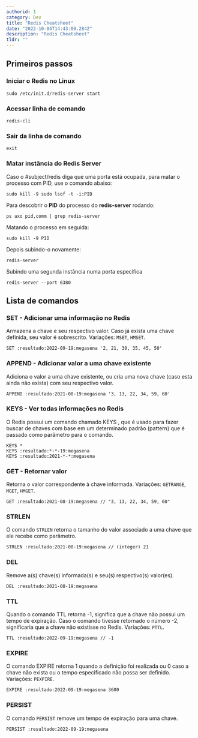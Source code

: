 ```yaml
---
authorid: 1
category: Dev
title: "Redis Cheatsheet"
date: "2022-10-04T14:43:00.284Z"
description: "Redis Cheatsheet"
tldr: ""
---
```


## Primeiros passos

### Iniciar o Redis no Linux

```shell
sudo /etc/init.d/redis-server start
```

### Acessar linha de comando

```shell
redis-cli
```

### Sair da linha de comando

```shell
exit
```

### Matar instância do Redis Server

Caso o #subject/redis diga que uma porta está ocupada, para matar o processo com PID, use o comando abaixo:

```shell
sudo kill -9 sudo lsof -t -i:PID
```

Para descobrir o **PID** do processo do **redis-server** rodando:

```shell
ps axo pid,comm | grep redis-server
```

Matando o processo em seguida:

```shell
sudo kill -9 PID
```

Depois subindo-o novamente:

```shell
redis-server
```

Subindo uma segunda instância numa porta específica

```shell
redis-server --port 6380
```

## Lista de comandos

### SET - Adicionar uma informação no Redis

Armazena a chave e seu respectivo valor. Caso já exista uma chave definida, seu valor é sobrescrito.
Variações: `MSET`, `HMSET`.

```
SET :resultado:2022-09-19:megasena '2, 21, 30, 35, 45, 50'
```

### APPEND - Adicionar valor a uma chave existente

Adiciona o valor a uma chave existente, ou cria uma nova chave (caso esta ainda não exista) com seu respectivo valor.

```
APPEND :resultado:2021-08-19:megasena '3, 13, 22, 34, 59, 60'
```

### KEYS - Ver todas informações no Redis

O Redis possui um comando chamado KEYS , que é usado para fazer buscar de chaves com base em um determinado padrão (pattern) que é passado como parâmetro para o comando.

```
KEYS *
KEYS :resultado:*-*-19:megasena
KEYS :resultado:2021-*-*:megasena
```

### GET - Retornar valor

Retorna o valor correspondente à chave informada.
Variações: `GETRANGE`, `MGET`, `HMGET`.

```
GET :resultado:2021-08-19:megasena // "3, 13, 22, 34, 59, 60"
```

### STRLEN

O comando `STRLEN` retorna o tamanho do valor associado a uma chave que ele recebe como parâmetro.

```
STRLEN :resultado:2021-08-19:megasena // (integer) 21
```

### DEL

Remove a(s) chave(s) informada(s) e seu(s) respectivo(s) valor(es).

```
DEL :resultado:2021-08-19:megasena
```

### TTL

Quando o comando TTL retorna -1, significa que a chave não possui um tempo de expiração. Caso o comando tivesse retornado o número -2, significaria que a chave não existisse no Redis.
Variações: `PTTL`.

```
TTL :resultado:2022-09-19:megasena // -1
```

### EXPIRE

O comando EXPIRE retorna 1 quando a definição foi realizada ou 0 caso a chave não exista ou o tempo especificado não possa ser definido.
Variações: `PEXPIRE`.

```
EXPIRE :resultado:2022-09-19:megasena 3600
```

### PERSIST

O comando `PERSIST` remove um tempo de expiração para uma chave.

```
PERSIST :resultado:2022-09-19:megasena
```
